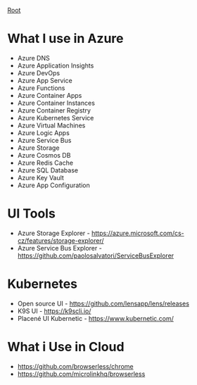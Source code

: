 [Root](../README.md)

# What I use in Azure
- Azure DNS
- Azure Application Insights
- Azure DevOps
- Azure App Service
- Azure Functions
- Azure Container Apps
- Azure Container Instances
- Azure Container Registry
- Azure Kubernetes Service
- Azure Virtual Machines
- Azure Logic Apps
- Azure Service Bus
- Azure Storage
- Azure Cosmos DB
- Azure Redis Cache
- Azure SQL Database
- Azure Key Vault
- Azure App Configuration


# UI Tools

- Azure Storage Explorer -  https://azure.microsoft.com/cs-cz/features/storage-explorer/
- Azure Service Bus Explorer - https://github.com/paolosalvatori/ServiceBusExplorer

# Kubernetes
- Open source UI - https://github.com/lensapp/lens/releases
- K9S UI - https://k9scli.io/
- Placené UI Kubernetic -  https://www.kubernetic.com/

# What i Use in Cloud
- https://github.com/browserless/chrome
- https://github.com/microlinkhq/browserless
